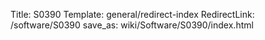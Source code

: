 Title: S0390
Template: general/redirect-index
RedirectLink: /software/S0390
save_as: wiki/Software/S0390/index.html
